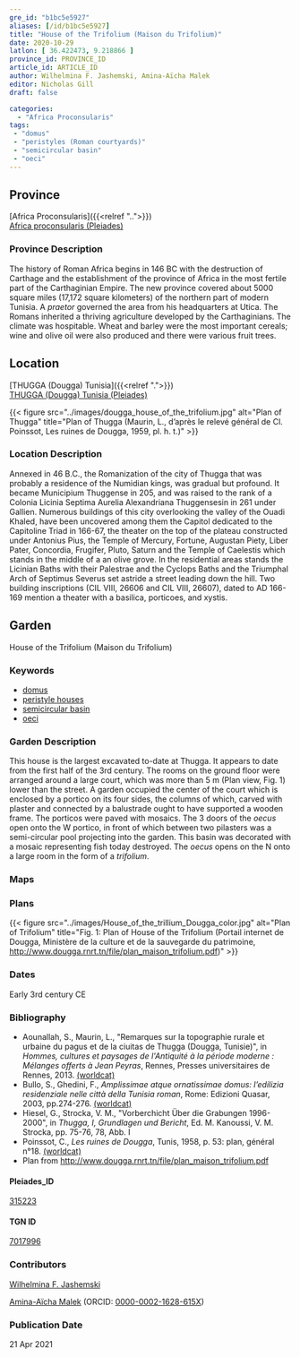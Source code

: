 ```yaml
---
gre_id: "b1bc5e5927"
aliases: [/id/b1bc5e5927]
title: "House of the Trifolium (Maison du Trifolium)"
date: 2020-10-29
latlon: [ 36.422473, 9.218866 ]
province_id: PROVINCE_ID
article_id: ARTICLE_ID
author: Wilhelmina F. Jashemski, Amina-Aïcha Malek
editor: Nicholas Gill
draft: false

categories:
  - "Africa Proconsularis"
tags:
 - "domus"
 - "peristyles (Roman courtyards)"
 - "semicircular basin"
 - "oeci"
---
```


## Province
[Africa Proconsularis]({{<relref "..">}}) \
[Africa proconsularis (Pleiades)](https://pleiades.stoa.org/places/991341)

### Province Description

The history of Roman Africa begins in 146 BC with the destruction of Carthage and the establishment of the province of Africa in the most fertile part of the Carthaginian Empire. The new province covered about 5000 square miles (17,172 square kilometers) of the northern part of modern Tunisia. A *praetor* governed the area from his headquarters at Utica. The Romans inherited a thriving agriculture developed by the Carthaginians. The  climate was hospitable. Wheat and barley were the most important cereals; wine and olive oil were also produced and there were various fruit trees.

## Location
[THUGGA (Dougga) Tunisia]({{<relref ".">}}) \
[THUGGA (Dougga) Tunisia (Pleiades)](https://pleiades.stoa.org/places/315223)


{{< figure src="../images/dougga_house_of_the_trifolium.jpg" alt="Plan of Thugga" title="Plan of Thugga (Maurin, L.,  d’après le relevé général de Cl. Poinssot, Les ruines de Dougga, 1959, pl. h. t.)" >}}


### Location Description

Annexed in 46 B.C., the Romanization of the city of Thugga that was probably a residence of the Numidian kings, was gradual but profound. It became Municipium Thuggense in 205, and was raised to the rank of a Colonia Licinia Septima Aurelia Alexandriana Thuggensesin in 261 under Gallien. Numerous buildings of this city overlooking the valley of the Ouadi Khaled, have been uncovered among them the Capitol dedicated to the Capitoline Triad in 166-67, the theater on the top of the plateau constructed under Antonius Pius, the Temple of Mercury, Fortune, Augustan Piety, Liber Pater, Concordia, Frugifer, Pluto, Saturn and the Temple of Caelestis which stands in the middle of a an olive grove. In the residential areas stands the Licinian Baths with their Palestrae and the Cyclops Baths and the Triumphal Arch of Septimus Severus set astride a street leading down the hill. Two building inscriptions (CIL VIII, 26606 and CIL VIII, 26607), dated to AD 166-169 mention a theater with a basilica, porticoes, and xystis.

## Garden

House of the Trifolium (Maison du Trifolium)

### Keywords

- [domus](http://vocab.getty.edu/page/aat/300005506)
- [peristyle houses](http://vocab.getty.edu/page/aat/300005452)
- [semicircular basin](#)
- [oeci](http://vocab.getty.edu/page/aat/300080791)


### Garden Description

This house is the largest excavated to-date at Thugga. It appears to date from the first half of the 3rd century. The rooms on the ground floor were arranged around a large court, which was more than 5 m (Plan view, Fig. 1) lower than the street. A garden occupied the center of the court which is enclosed by a portico on its four sides, the columns of which, carved with plaster and connected by a balustrade ought to have supported a wooden frame. The porticos were paved with mosaics. The 3 doors of the *oecus* open onto the W portico, in front of which between two pilasters was a semi-circular pool projecting into the garden. This basin was decorated with a mosaic representing fish today destroyed. The *oecus* opens on the N onto a large room in the form of a *trifolium*.

### Maps

### Plans
{{< figure src="../images/House_of_the_trillium_Dougga_color.jpg" alt="Plan of Trifolium" title="Fig. 1: Plan of House of the Trifolium (Portail internet de Dougga, Ministère de la culture et de la sauvegarde du patrimoine, http://www.dougga.rnrt.tn/file/plan_maison_trifolium.pdf)" >}}

### Dates
Early 3rd century CE

### Bibliography
* Aounallah, S., Maurin, L., "Remarques sur la topographie rurale et urbaine du pagus et de la ciuitas de Thugga (Dougga, Tunisie)", in *Hommes, cultures et paysages de l'Antiquité à la période moderne : Mélanges offerts à Jean Peyras*, Rennes, Presses universitaires de Rennes, 2013. [(worldcat)](http://www.worldcat.org/oclc/7380877046)
* Bullo, S., Ghedini, F., *Amplissimae atque ornatissimae domus: l’edilizia residenziale nelle città della Tunisia roman*, Rome: Edizioni Quasar, 2003, pp.274-276. [(worldcat)](http://www.worldcat.org/oclc/989088620)
*  Hiesel, G., Strocka, V. M., "Vorberchicht Über die Grabungen 1996-2000", in *Thugga, I, Grundlagen und Bericht*, Ed. M. Kanoussi, V. M. Strocka, pp. 75-76, 78, Abb. I
*  Poinssot, C., *Les ruines de Dougga*, Tunis, 1958, p. 53: plan, général n°18. [(worldcat)](http://www.worldcat.org/oclc/475099061)
* Plan from http://www.dougga.rnrt.tn/file/plan_maison_trifolium.pdf

#### Pleiades_ID

[315223](https://pleiades.stoa.org/places/315223)

#### TGN ID

[7017996](http://vocab.getty.edu/page/tgn/7017996)

### Contributors

[Wilhelmina F. Jashemski](http://worldcat.org/identities/lccn-n80037970/)

[Amina-Aïcha Malek](http://worldcat.org/identities/lccn-n2012075871/) (ORCID: [0000-0002-1628-615X](https://orcid.org/0000-0002-1628-615X))

### Publication Date
21 Apr 2021
